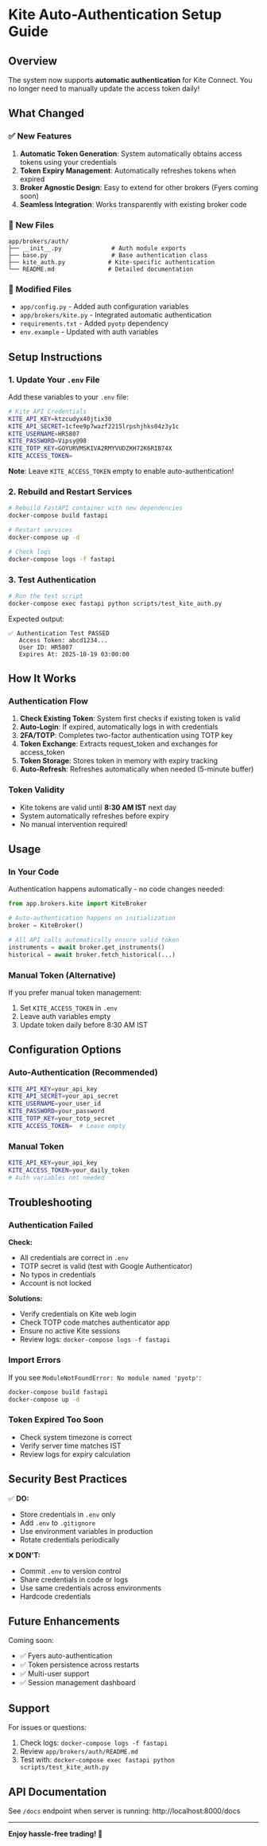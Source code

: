 # Kite Auto-Authentication Setup Guide

## Overview

The system now supports **automatic authentication** for Kite Connect. You no longer need to manually update the access token daily!

## What Changed

### ✅ New Features

1. **Automatic Token Generation**: System automatically obtains access tokens using your credentials
2. **Token Expiry Management**: Automatically refreshes tokens when expired
3. **Broker Agnostic Design**: Easy to extend for other brokers (Fyers coming soon)
4. **Seamless Integration**: Works transparently with existing broker code

### 📁 New Files

```
app/brokers/auth/
├── __init__.py              # Auth module exports
├── base.py                  # Base authentication class
├── kite_auth.py            # Kite-specific authentication
└── README.md               # Detailed documentation
```

### 🔧 Modified Files

- `app/config.py` - Added auth configuration variables
- `app/brokers/kite.py` - Integrated automatic authentication
- `requirements.txt` - Added `pyotp` dependency
- `env.example` - Updated with auth variables

## Setup Instructions

### 1. Update Your `.env` File

Add these variables to your `.env` file:

```bash
# Kite API Credentials
KITE_API_KEY=ktzcudyx40jtix30
KITE_API_SECRET=1cfee9p7wazf2215lrpshjhks04z3y1c
KITE_USERNAME=HR5807
KITE_PASSWORD=Vipsy@98
KITE_TOTP_KEY=GOYURVMSKIVA2RMYVUDZKH72K6RIB74X
KITE_ACCESS_TOKEN=
```

**Note**: Leave `KITE_ACCESS_TOKEN` empty to enable auto-authentication!

### 2. Rebuild and Restart Services

```bash
# Rebuild FastAPI container with new dependencies
docker-compose build fastapi

# Restart services
docker-compose up -d

# Check logs
docker-compose logs -f fastapi
```

### 3. Test Authentication

```bash
# Run the test script
docker-compose exec fastapi python scripts/test_kite_auth.py
```

Expected output:
```
✅ Authentication Test PASSED
   Access Token: abcd1234...
   User ID: HR5807
   Expires At: 2025-10-19 03:00:00
```

## How It Works

### Authentication Flow

1. **Check Existing Token**: System first checks if existing token is valid
2. **Auto-Login**: If expired, automatically logs in with credentials
3. **2FA/TOTP**: Completes two-factor authentication using TOTP key
4. **Token Exchange**: Extracts request_token and exchanges for access_token
5. **Token Storage**: Stores token in memory with expiry tracking
6. **Auto-Refresh**: Refreshes automatically when needed (5-minute buffer)

### Token Validity

- Kite tokens are valid until **8:30 AM IST** next day
- System automatically refreshes before expiry
- No manual intervention required!

## Usage

### In Your Code

Authentication happens automatically - no code changes needed:

```python
from app.brokers.kite import KiteBroker

# Auto-authentication happens on initialization
broker = KiteBroker()

# All API calls automatically ensure valid token
instruments = await broker.get_instruments()
historical = await broker.fetch_historical(...)
```

### Manual Token (Alternative)

If you prefer manual token management:

1. Set `KITE_ACCESS_TOKEN` in `.env`
2. Leave auth variables empty
3. Update token daily before 8:30 AM IST

## Configuration Options

### Auto-Authentication (Recommended)

```bash
KITE_API_KEY=your_api_key
KITE_API_SECRET=your_api_secret
KITE_USERNAME=your_user_id
KITE_PASSWORD=your_password
KITE_TOTP_KEY=your_totp_secret
KITE_ACCESS_TOKEN=  # Leave empty
```

### Manual Token

```bash
KITE_API_KEY=your_api_key
KITE_ACCESS_TOKEN=your_daily_token
# Auth variables not needed
```

## Troubleshooting

### Authentication Failed

**Check:**
- All credentials are correct in `.env`
- TOTP secret is valid (test with Google Authenticator)
- No typos in credentials
- Account is not locked

**Solutions:**
- Verify credentials on Kite web login
- Check TOTP code matches authenticator app
- Ensure no active Kite sessions
- Review logs: `docker-compose logs -f fastapi`

### Import Errors

If you see `ModuleNotFoundError: No module named 'pyotp'`:

```bash
docker-compose build fastapi
docker-compose up -d
```

### Token Expired Too Soon

- Check system timezone is correct
- Verify server time matches IST
- Review logs for expiry calculation

## Security Best Practices

✅ **DO:**
- Store credentials in `.env` only
- Add `.env` to `.gitignore`
- Use environment variables in production
- Rotate credentials periodically

❌ **DON'T:**
- Commit `.env` to version control
- Share credentials in code or logs
- Use same credentials across environments
- Hardcode credentials

## Future Enhancements

Coming soon:
- ✅ Fyers auto-authentication
- ✅ Token persistence across restarts
- ✅ Multi-user support
- ✅ Session management dashboard

## Support

For issues or questions:
1. Check logs: `docker-compose logs -f fastapi`
2. Review `app/brokers/auth/README.md`
3. Test with: `docker-compose exec fastapi python scripts/test_kite_auth.py`

## API Documentation

See `/docs` endpoint when server is running: http://localhost:8000/docs

---

**Enjoy hassle-free trading! 🚀**

